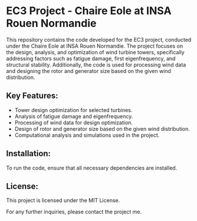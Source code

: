 # EC3 Project - Chaire Eole at INSA Rouen Normandie

This repository contains the code developed for the EC3 project, conducted under the Chaire Eole at INSA Rouen Normandie. The project focuses on the design, analysis, and optimization of wind turbine towers, specifically addressing factors such as fatigue damage, first eigenfrequency, and structural stability. Additionally, the code is used for processing wind data and designing the rotor and generator size based on the given wind distribution.

## Key Features:
- Tower design optimization for selected turbines.
- Analysis of fatigue damage and eigenfrequency.
- Processing of wind data for design optimization.
- Design of rotor and generator size based on the given wind distribution.
- Computational analysis and simulations used in the project.

## Installation:
To run the code, ensure that all necessary dependencies are installed.

## License:
This project is licensed under the MIT License.

For any further inquiries, please contact the project me.
